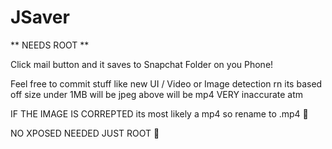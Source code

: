 # JSaver

** NEEDS ROOT **

Click mail button and it saves to Snapchat Folder on you Phone!

Feel free to commit stuff like new UI / Video or Image detection rn its based off size under 1MB will be jpeg above will be mp4 VERY inaccurate atm

IF THE IMAGE IS CORREPTED its most likely a mp4 so rename to .mp4 🍎


NO XPOSED NEEDED JUST ROOT 🥳
